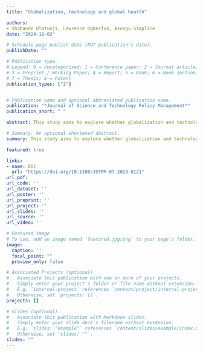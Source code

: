 ```yaml
---
title: "Globalization, technology and global health"

authors:
- Shobande Olatunji, Lawrence Ogbeifun, Asongu Simplice
date: "2024-18-03"

# Schedule page publish date (NOT publication's date).
publishDate: ""

# Publication type.
# Legend: 0 = Uncategorized; 1 = Conference paper; 2 = Journal article;
# 3 = Preprint / Working Paper; 4 = Report; 5 = Book; 6 = Book section;
# 7 = Thesis; 8 = Patent
publication_types: ["2"]


# Publication name and optional abbreviated publication name.
publication: "*Journal of Science and Technology Policy Management*"
publication_short: " "

abstract: This study aims to explore whether globalization and technology are harmful to health using a global panel data set of 52 countries over the period 1990-2019. The study focused on four continents: Africa, the Americas, Asia and Oceania and Europe. The authors used four advanced econometric methodologies, which include the standard panel fixed effect (FE), Arellano–Bover and Blundell-Bond dynamic panel, Hausman-Taylor specification and two-stage least squares (FE-2SLS) and Lewbel-2SLS approaches. The empirical evidence highlights the significance of globalization and technology in promoting global health. The findings suggest that globalization has various impacts on global health indicators and that technology is useful in tracking, monitoring and promoting global health. In addition, the empirical evidence indicates that a truly health-centred process of globalization and technological innovation can only be realized by ensuring that the interests of countries and vulnerable populations to health risks are adequately considered in international decision-making regarding global economic integration.

# Summary. An optional shortened abstract.
summary: This study aims to explore whether globalization and technology are harmful to health using a global panel data set of 52 countries over the period 1990-2019. The study focused on four continents: Africa, the Americas, Asia and Oceania and Europe. The authors used four advanced econometric methodologies, which include the standard panel fixed effect (FE), Arellano–Bover and Blundell-Bond dynamic panel, Hausman-Taylor specification and two-stage least squares (FE-2SLS) and Lewbel-2SLS approaches. The empirical evidence highlights the significance of globalization and technology in promoting global health. The findings suggest that globalization has various impacts on global health indicators and that technology is useful in tracking, monitoring and promoting global health. In addition, the empirical evidence indicates that a truly health-centred process of globalization and technological innovation can only be realized by ensuring that the interests of countries and vulnerable populations to health risks are adequately considered in international decision-making regarding global economic integration.

featured: true

links:
- name: DOI
  url: "https://doi.org/10.1108/JSTPM-07-2023-0121"
url_pdf: 
url_code: ''
url_dataset: ''
url_poster: ''
url_preprint: ''
url_project: ''
url_slides: ''
url_source: ''
url_video: ''

# Featured image
# To use, add an image named `featured.jpg/png` to your page's folder. 
image:
  caption: ''
  focal_point: ""
  preview_only: false

# Associated Projects (optional).
#   Associate this publication with one or more of your projects.
#   Simply enter your project's folder or file name without extension.
#   E.g. `internal-project` references `content/project/internal-project/index.md`.
#   Otherwise, set `projects: []`.
projects: []

# Slides (optional).
#   Associate this publication with Markdown slides.
#   Simply enter your slide deck's filename without extension.
#   E.g. `slides: "example"` references `content/slides/example/index.md`.
#   Otherwise, set `slides: ""`.
slides: ""
---
```

